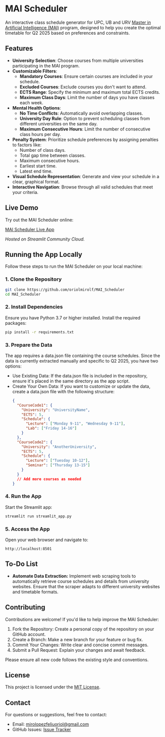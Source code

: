 # MAI Scheduler

An interactive class schedule generator for UPC, UB and URV [Master in Artificial Intelligence (MAI)](https://www.fib.upc.edu/en/studies/masters/master-artificial-intelligence) program, designed to help you create the optimal timetable for Q2 2025 based on preferences and constraints.

## Features

- **University Selection**: Choose courses from multiple universities participating in the MAI program.
- **Customizable Filters**:
  - **Mandatory Courses**: Ensure certain courses are included in your schedule.
  - **Excluded Courses**: Exclude courses you don't want to attend.
  - **ECTS Range**: Specify the minimum and maximum total ECTS credits.
  - **Maximum Class Days**: Limit the number of days you have classes each week.
- **Mental Health Options**:
  - **No Time Conflicts**: Automatically avoid overlapping classes.
  - **University Day Rule**: Option to prevent scheduling classes from different universities on the same day.
  - **Maximum Consecutive Hours**: Limit the number of consecutive class hours per day.
- **Penalty System**: Prioritize schedule preferences by assigning penalties to factors like:
  - Number of class days.
  - Total gap time between classes.
  - Maximum consecutive hours.
  - Earliest start time.
  - Latest end time.
- **Visual Schedule Representation**: Generate and view your schedule in a clear, graphical format.
- **Interactive Navigation**: Browse through all valid schedules that meet your criteria.

## Live Demo

Try out the MAI Scheduler online:

[MAI Scheduler Live App](https://mai-scheduler.streamlit.app)

*Hosted on Streamlit Community Cloud.*

## Running the App Locally

Follow these steps to run the MAI Scheduler on your local machine:

### 1. Clone the Repository

```bash
git clone https://github.com/oriolmirolf/MAI_Scheduler
cd MAI_Scheduler
```
### 2. Install Dependencies

Ensure you have Python 3.7 or higher installed. Install the required packages:

```bash
pip install -r requirements.txt
```

### 3. Prepare the Data

The app requires a data.json file containing the course schedules. Since the data is currently extracted manually and specific to Q2 2025, you have two options:
- Use Existing Data: If the data.json file is included in the repository, ensure it's placed in the same directory as the app script.
- Create Your Own Data: If you want to customize or update the data, create a data.json file with the following structure:
  ```json
  {
    "CourseCode1": {
      "University": "UniversityName",
      "ECTS": 5,
      "Schedule": {
        "Lecture": ["Monday 9-11", "Wednesday 9-11"],
        "Lab": ["Friday 14-16"]
      }
    },
    "CourseCode2": {
      "University": "AnotherUniversity",
      "ECTS": 5,
      "Schedule": {
        "Lecture": ["Tuesday 10-12"],
        "Seminar": ["Thursday 13-15"]
      }
    }
    // Add more courses as needed
  }
  ```

### 4. Run the App
Start the Streamlit app:
```bash
streamlit run streamlit_app.py
```

### 5. Access the App
Open your web browser and navigate to:
```
http://localhost:8501
```

## To-Do List
- **Automate Data Extraction:** Implement web scraping tools to automatically retrieve course schedules and details from university websites.
Ensure that the scraper adapts to different university websites and timetable formats.



## Contributing
Contributions are welcome! If you'd like to help improve the MAI Scheduler:

1. Fork the Repository: Create a personal copy of the repository on your GitHub account.
2. Create a Branch: Make a new branch for your feature or bug fix.
3. Commit Your Changes: Write clear and concise commit messages.
4. Submit a Pull Request: Explain your changes and await feedback.

Please ensure all new code follows the existing style and conventions.

## License
This project is licensed under the [MIT License](https://mit-license.org).

## Contact
For questions or suggestions, feel free to contact:

- Email: mirolopezfeliuoriol@gmail.com
- GitHub Issues: [Issue Tracker](https://github.com/oriolmirolf/MAI_Scheduler/issues)
